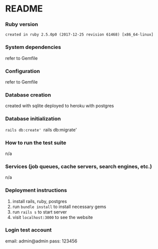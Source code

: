 # README

### Ruby version
    created in ruby 2.5.0p0 (2017-12-25 revision 61468) [x86_64-linux]

### System dependencies
  refer to Gemfile

### Configuration
  refer to Gemfile

### Database creation
  created with sqlite
  deployed to heroku with postgres

### Database initialization
  `rails db:create'
  `rails db:migrate'

### How to run the test suite
  n/a

### Services (job queues, cache servers, search engines, etc.)
  n/a

### Deployment instructions
  1. install rails, ruby, postgres
  2. run `bundle install` to install necessary gems
  3. run `rails s` to start server
  4. visit `localhost:3000` to see the website

### Login test account
  email: admin@admin
  pass: 123456